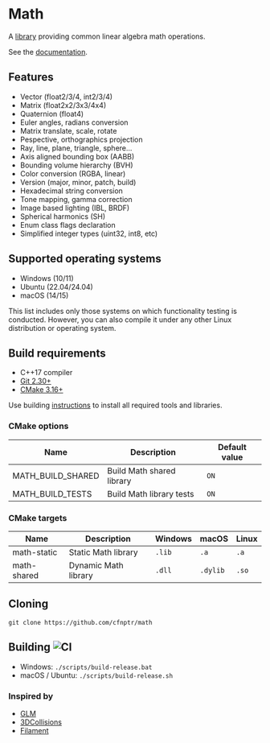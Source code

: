 # Math

A [library](https://github.com/cfnptr/math) providing common linear algebra math operations.

See the [documentation](https://cfnptr.github.io/math).

## Features

* Vector (float2/3/4, int2/3/4)
* Matrix (float2x2/3x3/4x4)
* Quaternion (float4)
* Euler angles, radians conversion
* Matrix translate, scale, rotate
* Pespective, orthographics projection
* Ray, line, plane, triangle, sphere...
* Axis aligned bounding box (AABB)
* Bounding volume hierarchy (BVH)
* Color conversion (RGBA, linear)
* Version (major, minor, patch, build)
* Hexadecimal string conversion
* Tone mapping, gamma correction
* Image based lighting (IBL, BRDF)
* Spherical harmonics (SH)
* Enum class flags declaration
* Simplified integer types (uint32, int8, etc)

## Supported operating systems

* Windows (10/11)
* Ubuntu (22.04/24.04)
* macOS (14/15)

This list includes only those systems on which functionality testing is conducted.
However, you can also compile it under any other Linux distribution or operating system.

## Build requirements

* C++17 compiler
* [Git 2.30+](https://git-scm.com/)
* [CMake 3.16+](https://cmake.org/)

Use building [instructions](BUILDING.md) to install all required tools and libraries.

### CMake options

| Name              | Description               | Default value |
|-------------------|---------------------------|---------------|
| MATH_BUILD_SHARED | Build Math shared library | `ON`          |
| MATH_BUILD_TESTS  | Build Math library tests  | `ON`          |

### CMake targets

| Name        | Description          | Windows | macOS    | Linux |
|-------------|----------------------|---------|----------|-------|
| math-static | Static Math library  | `.lib`  | `.a`     | `.a`  |
| math-shared | Dynamic Math library | `.dll`  | `.dylib` | `.so` |

## Cloning

```
git clone https://github.com/cfnptr/math
```

## Building ![CI](https://github.com/cfnptr/math/actions/workflows/cmake.yml/badge.svg)

* Windows: ```./scripts/build-release.bat```
* macOS / Ubuntu: ```./scripts/build-release.sh```

### Inspired by

* [GLM](https://github.com/g-truc/glm/)
* [3DCollisions](https://gdbooks.gitbooks.io/3dcollisions/content/)
* [Filament](https://github.com/google/filament/)
